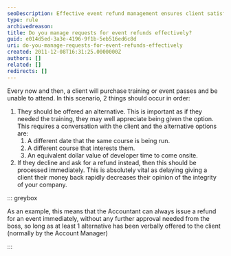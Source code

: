 ```yaml
---
seoDescription: Effective event refund management ensures client satisfaction and maintains a company's integrity by offering alternatives or processing refunds promptly.
type: rule
archivedreason:
title: Do you manage requests for event refunds effectively?
guid: e014d5ed-3a3e-4196-9f1b-5eb516ed6c8d
uri: do-you-manage-requests-for-event-refunds-effectively
created: 2011-12-08T16:31:25.0000000Z
authors: []
related: []
redirects: []
---
```


Every now and then, a client will purchase training or event passes and be unable to attend. In this scenario, 2 things should occur in order:

<!--endintro-->

1. They should be offered an alternative. This is important as if they needed the training, they may well appreciate being given the option. This requires a conversation with the client and the alternative options are:
   1. A different date that the same course is being run.
   2. A different course that interests them.
   3. An equivalent dollar value of developer time to come onsite.
2. If they decline and ask for a refund instead, then this should be processed immediately. This is absolutely vital as delaying giving a client their money back rapidly decreases their opinion of the integrity of your company.

::: greybox

As an example, this means that the Accountant can always issue a refund for an event immediately, without any further approval needed from the boss, so long as at least 1 alternative has been verbally offered to the client (normally by the Account Manager)

:::
